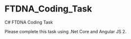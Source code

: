 # FTDNA_Coding_Task
C# FTDNA Coding Task

Please complete this task using .Net Core and Angular JS 2.
